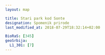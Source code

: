 ```yaml
---
layout: map

title: Stari park kod Sonte
designation: Spomenik prirode
last_modified_at: 2018-07-29T18:32:14+02:00

BioRaS: [345]
geoSrbija:
  L1_301: [7]
---
```

